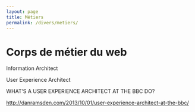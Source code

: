```yaml
---
layout: page
title: Métiers
permalink: /divers/metiers/
---
```


# Corps de métier du web

Information Architect

User Experience Architect

WHAT’S A USER EXPERIENCE ARCHITECT AT THE BBC DO?

http://danramsden.com/2013/10/01/user-experience-architect-at-the-bbc/
